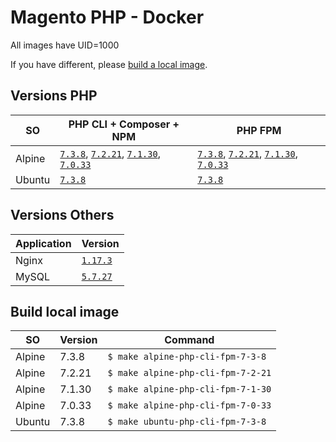 # Magento PHP - Docker

All images have UID=1000

If you have different, please [build a local image](#build-local-image).

## Versions PHP

| SO | PHP CLI + Composer + NPM | PHP FPM |
|---|---|---|
| Alpine | [`7.3.8`](alpine/7.3.8/cli), [`7.2.21`](alpine/7.2.21/cli), [`7.1.30`](alpine/7.1.30/cli), [`7.0.33`](alpine/7.0.33/cli) | [`7.3.8`](alpine/7.3.8/fpm), [`7.2.21`](alpine/7.2.21/fpm), [`7.1.30`](alpine/7.1.30/fpm), [`7.0.33`](alpine/7.0.33/fpm) |
| Ubuntu | [`7.3.8`](ubuntu/7.3.8/cli) | [`7.3.8`](ubuntu/7.3.8/fpm) |

## Versions Others

| Application | Version |
|---|---|
| Nginx | [`1.17.3`](https://hub.docker.com/_/nginx) |
| MySQL | [`5.7.27`](https://hub.docker.com/_/mysql) |

## Build local image

| SO | Version | Command |
|---|---|---|
| Alpine | 7.3.8 | `$ make alpine-php-cli-fpm-7-3-8` |
| Alpine | 7.2.21 | `$ make alpine-php-cli-fpm-7-2-21` |
| Alpine | 7.1.30 | `$ make alpine-php-cli-fpm-7-1-30` |
| Alpine | 7.0.33 | `$ make alpine-php-cli-fpm-7-0-33` |
| Ubuntu | 7.3.8 | `$ make ubuntu-php-cli-fpm-7-3-8` |